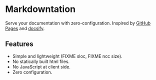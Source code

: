 # Markdowntation

Serve your documentation with zero-configuration.
Inspired by [GitHub Pages] and [docsify].

[GitHub Pages]: https://pages.github.com/
[docsify]: https://docsify.js.org/

## Features

- Simple and lightweight (FIXME sloc, FIXME ncc size).
- No statically built html files.
- No JavaScript at client side.
- Zero configuration.